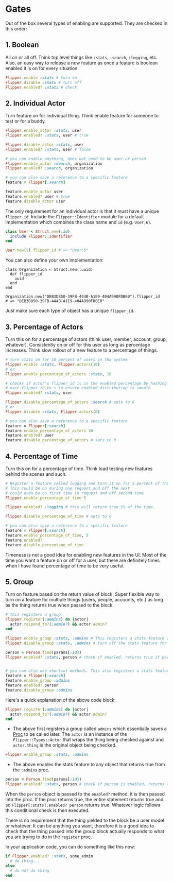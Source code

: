 # Gates

Out of the box several types of enabling are supported. They are checked in this order:

## 1. Boolean

All on or all off. Think top level things like `:stats`, `:search`, `:logging`, etc. Also, an easy way to release a new feature as once a feature is boolean enabled it is on for every situation.

```ruby
Flipper.enable :stats # turn on
Flipper.disable :stats # turn off
Flipper.enabled? :stats # check
```

## 2. Individual Actor

Turn feature on for individual thing. Think enable feature for someone to test or for a buddy.

```ruby
Flipper.enable_actor :stats, user
Flipper.enabled? :stats, user # true

Flipper.disable_actor :stats, user
Flipper.enabled? :stats, user # false

# you can enable anything, does not need to be user or person
Flipper.enable_actor :search, organization
Flipper.enabled? :search, organization

# you can also save a reference to a specific feature
feature = Flipper[:search]

feature.enable_actor user
feature.enabled? user # true
feature.disable_actor user
```

The only requirement for an individual actor is that it must have a unique `flipper_id`. Include the `Flipper::Identifier` module for a default implementation which combines the class name and `id` (e.g. `User;6`).

```ruby
class User < Struct.new(:id)
  include Flipper::Identifier
end

User.new(5).flipper_id # => "User;5"
```

You can also define your own implementation:

```
class Organization < Struct.new(:uuid)
  def flipper_id
    uuid
  end
end

Organization.new("DEB3D850-39FB-444B-A1E9-404A990FDBE0").flipper_id
# => "DEB3D850-39FB-444B-A1E9-404A990FDBE0"
```

Just make sure each type of object has a unique `flipper_id`.

## 3. Percentage of Actors

Turn this on for a percentage of actors (think user, member, account, group, whatever). Consistently on or off for this user as long as percentage increases. Think slow rollout of a new feature to a percentage of things.

```ruby
# turn stats on for 10 percent of users in the system
Flipper.enable :stats, Flipper.actors(10)
# or
Flipper.enable_percentage_of_actors :stats, 10

# checks if actor's flipper_id is in the enabled percentage by hashing
# user.flipper_id.to_s to ensure enabled distribution is smooth
Flipper.enabled? :stats, user

Flipper.disable_percentage_of_actors :search # sets to 0
# or
Flipper.disable :stats, Flipper.actors(0)

# you can also save a reference to a specific feature
feature = Flipper[:search]
feature.enable_percentage_of_actors 10
feature.enabled? user
feature.disable_percentage_of_actors # sets to 0
```

## 4. Percentage of Time

Turn this on for a percentage of time. Think load testing new features behind the scenes and such.

```ruby
# Register a feature called logging and turn it on for 5 percent of the time.
# This could be on during one request and off the next
# could even be on first time in request and off second time
Flipper.enable_percentage_of_time 5

Flipper.enabled? :logging # this will return true 5% of the time.

Flipper.disable_percentage_of_time # sets to 0

# you can also save a reference to a specific feature
feature = Flipper[:search]
feature.enable_percentage_of_time, 5
feature.enabled?
feature.disable_percentage_of_time
```

Timeness is not a good idea for enabling new features in the UI. Most of the time you want a feature on or off for a user, but there are definitely times when I have found percentage of time to be very useful.

## 5. Group

Turn on feature based on the return value of block. Super flexible way to turn on a feature for multiple things (users, people, accounts, etc.) as long as the thing returns true when passed to the block.

```ruby
# this registers a group
Flipper.register(:admins) do |actor|
  actor.respond_to?(:admin?) && actor.admin?
end

Flipper.enable_group :stats, :admins # This registers a stats feature and turns it on for admins (which is anything that returns true from the registered block).
Flipper.disable_group :stats, :admins # turn off the stats feature for admins

person = Person.find(params[:id])
Flipper.enabled? :stats, person # check if enabled, returns true if person.admin? is true


# you can also use shortcut methods. This also registers a stats feature and turns it on for admins.
feature = Flipper[:search]
feature.enable_group :admins
feature.enabled? person
feature.disable_group :admins
```

Here's a quick explanation of the above code block:

```ruby
Flipper.register(:admins) do |actor|
  actor.respond_to?(:admin?) && actor.admin?
end
```
- The above first registers a group called `admins` which essentially saves a [Proc](http://www.eriktrautman.com/posts/ruby-explained-blocks-procs-and-lambdas-aka-closures) to be called later. The `actor` is an instance of the `Flipper::Types::Actor` that wraps the thing being checked against and `actor.thing` is the original object being checked.

```ruby
Flipper.enable_group :stats, :admins
```

- The above enables the stats feature to any object that returns true from the `:admins` proc.

```ruby
person = Person.find(params[:id])
Flipper.enabled? :stats, person # check if person is enabled, returns true if person.admin? is true
```

When the `person` object is passed to the `enabled?` method, it is then passed into the proc. If the proc returns true, the entire statement returns true and so `Flipper[:stats].enabled? person` returns true. Whatever logic follows this conditional check is then executed.

There is no requirement that the thing yielded to the block be a user model or whatever. It can be anything you want, therefore it is a good idea to check that the thing passed into the group block actually responds to what you are trying to do in the `register` proc.

In your application code, you can do something like this now:

```ruby
if Flipper.enabled? :stats, some_admin
  # do thing...
else
  # do not do thing
end
```
